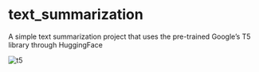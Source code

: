 # text_summarization
A simple text summarization project that uses the pre-trained Google’s T5 library through HuggingFace

![t5](https://user-images.githubusercontent.com/49726134/109428782-38493100-79be-11eb-8eb8-6d25141d7ece.gif)

